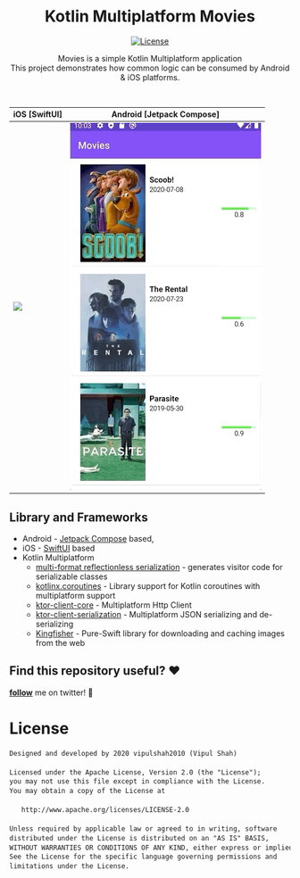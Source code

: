 <h1 align="center">Kotlin Multiplatform Movies</h1>

<p align="center">
  <a href="https://opensource.org/licenses/Apache-2.0"><img alt="License" src="https://img.shields.io/badge/License-Apache%202.0-blue.svg"/></a>
</p>

<p align="center">  
Movies is a simple Kotlin Multiplatform application<br>This project demonstrates how common logic can be consumed by Android & iOS platforms.<br>
</p>
</br>

| iOS [SwiftUI] | Android [Jetpack Compose] |
| --- | --- |
| <img src="/previews/preview_ios.gif"/> | <img src="/previews/preview_android.gif" /> |

## Library and Frameworks
- Android - [Jetpack Compose](https://developer.android.com/jetpack/compose) based,
- iOS - [SwiftUI](https://developer.apple.com/documentation/swiftui) based
- Kotlin Multiplatform
    - [multi-format reflectionless serialization](https://github.com/Kotlin/kotlinx.serialization) - generates visitor code for serializable classes
    - [kotlinx.coroutines](https://github.com/Kotlin/kotlinx.coroutines) - Library support for Kotlin coroutines with multiplatform support
    - [ktor-client-core](https://ktor.io/clients/http-client/multiplatform.html) - Multiplatform Http Client
    - [ktor-client-serialization](https://ktor.io/clients/http-client/features/json-feature.html) - Multiplatform JSON serializing and de-serializing
    - [Kingfisher](https://github.com/onevcat/Kingfisher) - Pure-Swift library for downloading and caching images from the web

## Find this repository useful? :heart:
__[follow](https://twitter.com/_vipuls)__ me on twitter! 🤩

# License
```xml
Designed and developed by 2020 vipulshah2010 (Vipul Shah)

Licensed under the Apache License, Version 2.0 (the "License");
you may not use this file except in compliance with the License.
You may obtain a copy of the License at

   http://www.apache.org/licenses/LICENSE-2.0

Unless required by applicable law or agreed to in writing, software
distributed under the License is distributed on an "AS IS" BASIS,
WITHOUT WARRANTIES OR CONDITIONS OF ANY KIND, either express or implied.
See the License for the specific language governing permissions and
limitations under the License.
```

